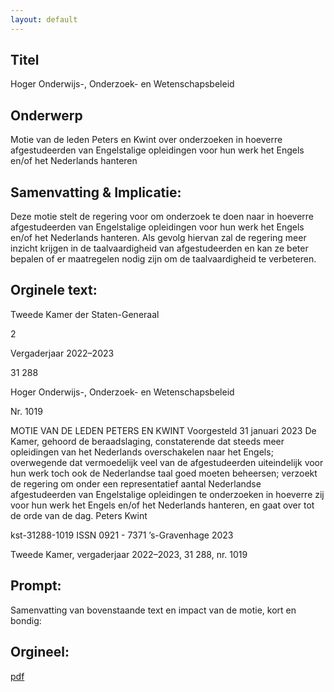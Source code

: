 ```yaml
---
layout: default
---
```

## Titel
Hoger Onderwijs-, Onderzoek- en Wetenschapsbeleid
## Onderwerp
Motie van de leden Peters en Kwint over onderzoeken in hoeverre afgestudeerden van Engelstalige opleidingen voor hun werk het Engels en/of het Nederlands hanteren
## Samenvatting & Implicatie:

Deze motie stelt de regering voor om onderzoek te doen naar in hoeverre afgestudeerden van Engelstalige opleidingen voor hun werk het Engels en/of het Nederlands hanteren. Als gevolg hiervan zal de regering meer inzicht krijgen in de taalvaardigheid van afgestudeerden en kan ze beter bepalen of er maatregelen nodig zijn om de taalvaardigheid te verbeteren.
## Orginele text:


Tweede Kamer der Staten-Generaal

2

Vergaderjaar 2022–2023

31 288

Hoger Onderwijs-, Onderzoek- en
Wetenschapsbeleid

Nr. 1019

MOTIE VAN DE LEDEN PETERS EN KWINT
Voorgesteld 31 januari 2023
De Kamer,
gehoord de beraadslaging,
constaterende dat steeds meer opleidingen van het Nederlands overschakelen naar het Engels;
overwegende dat vermoedelijk veel van de afgestudeerden uiteindelijk
voor hun werk toch ook de Nederlandse taal goed moeten beheersen;
verzoekt de regering om onder een representatief aantal Nederlandse
afgestudeerden van Engelstalige opleidingen te onderzoeken in hoeverre
zij voor hun werk het Engels en/of het Nederlands hanteren,
en gaat over tot de orde van de dag.
Peters
Kwint

kst-31288-1019
ISSN 0921 - 7371
’s-Gravenhage 2023

Tweede Kamer, vergaderjaar 2022–2023, 31 288, nr. 1019


## Prompt:
Samenvatting van bovenstaande text en impact van de motie, kort en bondig:

## Orgineel:
[pdf](https://gegevensmagazijn.tweedekamer.nl/OData/v4/2.0/Document(df4e1d09-72df-4b19-8d91-0729b92f7400)/resource)
